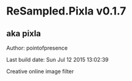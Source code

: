 # ReSampled.Pixla v0.1.7
## aka pixla

Author: pointofpresence

Last build date: Sun Jul 12 2015 13:02:39

Creative online image filter